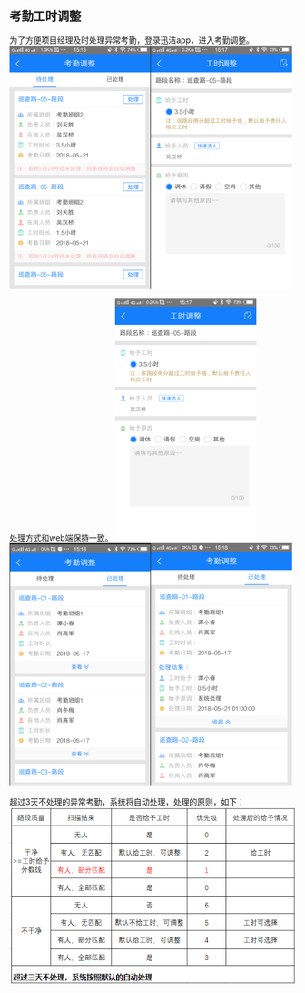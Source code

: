 ## 考勤工时调整
为了方便项目经理及时处理异常考勤，登录迅洁app，进入考勤调整。
![](images/035-1.png)![](images/036-1.png)

处理方式和web端保持一致。
![](images/037-1.png)![](images/038-1.png)![](images/039-1.png)

超过3天不处理的异常考勤，系统将自动处理，处理的原则，如下：
![](images/1055.png)